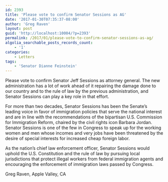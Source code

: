```yaml
---
id: 2393
title: 'Please vote to confirm Senator Sessions as AG'
date: '2017-01-30T07:35:37-08:00'
author: 'Greg Raven'
layout: post
guid: 'http://localhost:10004/?p=2393'
permalink: /2017/01/please-vote-to-confirm-senator-sessions-as-ag/
algolia_searchable_posts_records_count:
    - '1'
categories:
    - Letters
tags:
    - 'Senator Dianne Feinstein'
---
```


Please vote to confirm Senator Jeff Sessions as attorney general. The new administration has a lot of work ahead of it repairing the damage done to our country and to the rule of law by the previous administration, and Senator Sessions can play a key role in that effort.

For more than two decades, Senator Sessions has been the Senate’s leading voice in favor of immigration policies that serve the national interest and are in line with the recommendations of the bipartisan U.S. Commission for Immigration Reform, chaired by the civil rights icon Barbara Jordan. Senator Sessions is one of the few in Congress to speak up for the working women and men whose incomes and very jobs have been threatened by the desire of special interests for increased cheap foreign labor.

As the nation’s chief law enforcement officer, Senator Sessions would uphold the U.S. Constitution and the rule of law by pursuing local jurisdictions that protect illegal workers from federal immigration agents and encouraging the enforcement of immigration laws passed by Congress.

Greg Raven, Apple Valley, CA